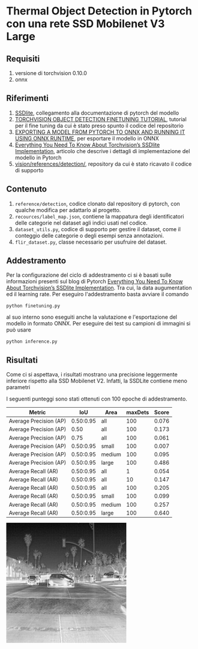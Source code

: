 # Thermal Object Detection in Pytorch con una rete SSD Mobilenet V3 Large

## Requisiti
1. versione di torchvision 0.10.0
2. onnx 

## Riferimenti
1. [SSDlite](https://pytorch.org/vision/stable/models.html#id38), collegamento alla documentazione di pytorch del modello
2. [TORCHVISION OBJECT DETECTION FINETUNING TUTORIAL](https://pytorch.org/tutorials/intermediate/torchvision_tutorial.html?highlight=transfer%20learning), tutorial per il fine tuning da cui è stato preso spunto il codice del repositorio
3. [EXPORTING A MODEL FROM PYTORCH TO ONNX AND RUNNING IT USING ONNX RUNTIME](https://pytorch.org/tutorials/advanced/super_resolution_with_onnxruntime.html), per esportare il modello in ONNX
4. [Everything You Need To Know About Torchvision’s SSDlite Implementation](https://pytorch.org/blog/torchvision-ssdlite-implementation/), articolo che descrive i dettagli di implementazione del modello in Pytorch
5. [vision/references/detection/](https://github.com/pytorch/vision/tree/master/references/detection), repository da cui è stato ricavato il codice di supporto

## Contenuto
1. <code>reference/detection</code>, codice clonato dal repository di pytorch, con qualche modifica per adattarlo al progetto.
2. <code>recources/label_map.json</code>, contiene la mappatura degli identificatori delle categorie nel dataset agli indici usati nel codice.
3. <code>dataset_utils.py</code>, codice di supporto per gestire il dataset, come il conteggio delle categorie o degli esempi senza annotazioni.
4. <code>flir_dataset.py</code>, classe necessario per usufruire del dataset.

## Addestramento 
Per la configurazione del ciclo di addestramento ci si è basati sulle informazioni presenti sul blog di Pytorch [Everything You Need To Know About Torchvision’s SSDlite Implementation](https://pytorch.org/blog/torchvision-ssdlite-implementation/). Tra cui, la data augumentation ed il learning rate.
Per eseguiro l'addestramento basta avviare il comando
    
    python finetuning.py

al suo interno sono eseguiti anche la valutazione e l'esportazione del modello in formato ONNX.
Per eseguire dei test su campioni di immagini si può usare

    python inference.py

## Risultati
Come ci si aspettava, i risultati mostrano una precisione leggermente inferiore rispetto alla SSD Mobilenet V2. Infatti, la SSDLite contiene meno parametri 

I seguenti punteggi sono stati ottenuti con 100 epoche di addestramento.

|Metric|IoU|Area|maxDets|Score|
|------|---|----|-------|-----|
|Average Precision  (AP)|0.50:0.95|all|100|0.076|
|Average Precision  (AP)|0.50|all|100|0.173|
|Average Precision  (AP)|0.75|all|100|0.061|
|Average Precision  (AP)|0.50:0.95|small|100|0.007|
|Average Precision  (AP)|0.50:0.95|medium|100|0.095|
|Average Precision  (AP)|0.50:0.95|large|100|0.486|
|Average Recall     (AR)|0.50:0.95 |all|1|0.054|
|Average Recall     (AR)|0.50:0.95 |all|10|0.147|
|Average Recall     (AR)|0.50:0.95 |all|100|0.205
|Average Recall     (AR)|0.50:0.95 |small|100|0.099|
|Average Recall     (AR)|0.50:0.95 |medium|100|0.257|
|Average Recall     (AR)|0.50:0.95 |large|100|0.640|

![res](out\inference_result.jpeg)